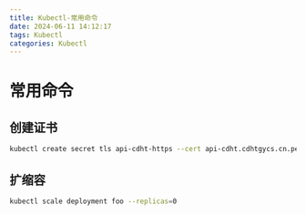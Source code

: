 ```yaml
---
title: Kubectl-常用命令
date: 2024-06-11 14:12:17
tags: Kubectl
categories: Kubectl
---
```


# 常用命令

## 创建证书
```bash
kubectl create secret tls api-cdht-https --cert api-cdht.cdhtgycs.cn.pem --key api-cdht.cdhtgycs.cn.key -n prod
```

## 扩缩容
```bash
kubectl scale deployment foo --replicas=0
```